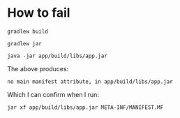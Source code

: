 # How to fail

```
gradlew build
```

```
gradlew jar
```

```
java -jar app/build/libs/app.jar
```
The above produces:

```
no main manifest attribute, in app/build/libs/app.jar
```

Which I can confirm when I run:

```
jar xf app/build/libs/app.jar META-INF/MANIFEST.MF
```
